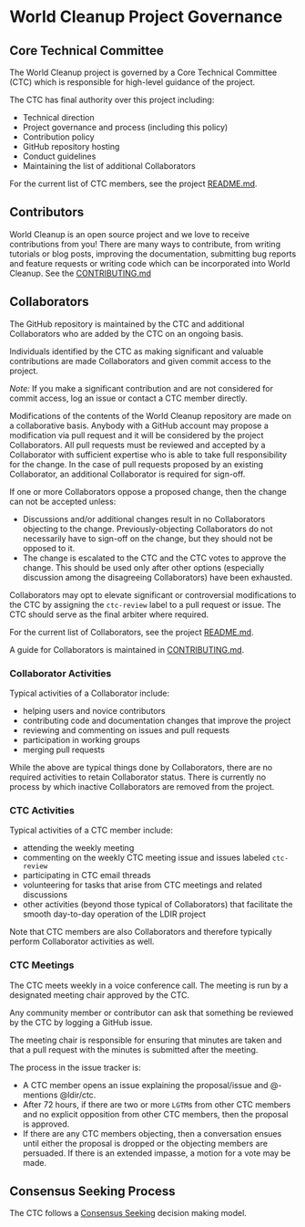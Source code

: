 # World Cleanup Project Governance

## Core Technical Committee

The World Cleanup project is governed by a Core Technical Committee (CTC) which is responsible for high-level guidance of the project.

The CTC has final authority over this project including:

* Technical direction
* Project governance and process (including this policy)
* Contribution policy
* GitHub repository hosting
* Conduct guidelines
* Maintaining the list of additional Collaborators

For the current list of CTC members, see the project [README.md](https://github.com/letsdoitworld/World-Cleanup-Day/blob/master/README.md).

## Contributors

World Cleanup is an open source project and we love to receive contributions from you! There are many ways to contribute, from writing tutorials or blog posts, improving the documentation, submitting bug reports and feature requests or writing code which can be incorporated into World Cleanup. See the [CONTRIBUTING.md](https://github.com/letsdoitworld/World-Cleanup-Day/blob/master/CONTRIBUTING.md)

## Collaborators

The GitHub repository is maintained by the CTC and additional Collaborators who are added by the CTC on an ongoing basis.

Individuals identified by the CTC as making significant and valuable contributions are made Collaborators and given commit access to the project.

_Note:_ If you make a significant contribution and are not considered for commit access, log an issue or contact a CTC member directly.

Modifications of the contents of the World Cleanup repository are made on a collaborative basis. Anybody with a GitHub account may propose a modification via pull request and it will be considered by the project Collaborators. All pull requests must be reviewed and accepted by a Collaborator with sufficient expertise who is able to take full responsibility for the change. In the case of pull requests proposed by an existing Collaborator, an additional Collaborator is required for sign-off.

If one or more Collaborators oppose a proposed change, then the change can not be accepted unless:

* Discussions and/or additional changes result in no Collaborators objecting to the change. Previously-objecting Collaborators do not necessarily have to sign-off on the change, but they should not be opposed to it.
* The change is escalated to the CTC and the CTC votes to approve the change. This should be used only after other options (especially discussion among the disagreeing Collaborators) have been exhausted.

Collaborators may opt to elevate significant or controversial modifications to the CTC by assigning the `ctc-review` label to a pull request or issue. The CTC should serve as the final arbiter where required.

For the current list of Collaborators, see the project [README.md](https://github.com/letsdoitworld/World-Cleanup-Day/blob/master/README.md).

A guide for Collaborators is maintained in [CONTRIBUTING.md](https://github.com/letsdoitworld/World-Cleanup-Day/blob/master/CONTRIBUTING.md).

### Collaborator Activities

Typical activities of a Collaborator include:

* helping users and novice contributors
* contributing code and documentation changes that improve the project
* reviewing and commenting on issues and pull requests
* participation in working groups
* merging pull requests

While the above are typical things done by Collaborators, there are no required activities to retain Collaborator status. There is currently no process by which inactive Collaborators are removed from the project.


### CTC Activities

Typical activities of a CTC member include:

* attending the weekly meeting
* commenting on the weekly CTC meeting issue and issues labeled `ctc-review`
* participating in CTC email threads
* volunteering for tasks that arise from CTC meetings and related discussions
* other activities (beyond those typical of Collaborators) that facilitate the smooth day-to-day operation of the LDIR project

Note that CTC members are also Collaborators and therefore typically perform Collaborator activities as well.

### CTC Meetings

The CTC meets weekly in a voice conference call. The meeting is run by a designated meeting chair approved by the CTC. 

Any community member or contributor can ask that something be reviewed by the CTC by logging a GitHub issue. 

The meeting chair is responsible for ensuring that minutes are taken and that a pull request with the minutes is submitted after the meeting.

 The process in the issue tracker is:

* A CTC member opens an issue explaining the proposal/issue and @-mentions @ldir/ctc.
* After 72 hours, if there are two or more `LGTM`s from other CTC members and no explicit opposition from other CTC members, then the proposal is approved.
* If there are any CTC members objecting, then a conversation ensues until either the proposal is dropped or the objecting members are persuaded. If there is an extended impasse, a motion for a vote may be made.

## Consensus Seeking Process

The CTC follows a [Consensus Seeking](http://en.wikipedia.org/wiki/Consensus-seeking_decision-making) decision making model.
